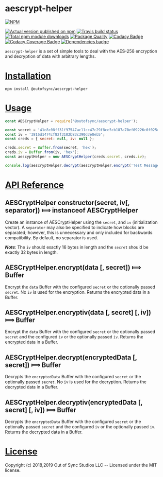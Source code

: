# aescrypt-helper

[![NPM](https://nodei.co/npm/@outofsync/aescrypt-helper.png?downloads=true)](https://nodei.co/npm/@outofsync/aescrypt-helper/)

[![Actual version published on npm](http://img.shields.io/npm/v/@outofsync/aescrypt-helper.svg)](https://www.npmjs.org/package/@outofsync/aescrypt-helper)
[![Travis build status](https://travis-ci.org/OutOfSyncStudios/aescrypt-helper.svg)](https://www.npmjs.org/package/@outofsync/aescrypt-helper)
[![Total npm module downloads](http://img.shields.io/npm/dt/@outofsync/aescrypt-helper.svg)](https://www.npmjs.org/package/@outofsync/aescrypt-helper)
[![Package Quality](http://npm.packagequality.com/badge/@outofsync/aescrypt-helper.png)](http://packagequality.com/#?package=@outofsync/aescrypt-helper)
[![Codacy Badge](https://api.codacy.com/project/badge/Grade/5ccdf1cb900a4aa3985ced8a3c623fe4)](https://www.codacy.com/app/OutOfSyncStudios/aescrypt-helper?utm_source=github.com&amp;utm_medium=referral&amp;utm_content=OutOfSyncStudios/aescrypt-helper&amp;utm_campaign=Badge_Grade)
[![Codacy Coverage  Badge](https://api.codacy.com/project/badge/Coverage/5ccdf1cb900a4aa3985ced8a3c623fe4)](https://www.codacy.com/app/OutOfSyncStudios/aescrypt-helper?utm_source=github.com&utm_medium=referral&utm_content=OutOfSyncStudios/aescrypt-helper&utm_campaign=Badge_Coverage)
[![Dependencies badge](https://david-dm.org/OutOfSyncStudios/aescrypt-helper/status.svg)](https://david-dm.org/OutOfSyncStudios/aescrypt-helper?view=list)


`aescrypt-helper` is a set of simple tools to deal with the AES-256 encryption and decryption of data with arbitrary lengths.

# [Installation](#installation)
<a name="installation"></a>

```shell
npm install @outofsync/aescrypt-helper
```

# [Usage](#usage)
<a name="usage"></a>

```js
const AESCryptHelper = require('@outofsync/aescrypt-helper');

const secret = '41e8c08ff31f97547ac11cc47c29f8ce5cb187a70ef09226c0f025c25c55b5b3';
const iv = '3816d1474cf82f3182b83c390d3e8eb5';
const creds = { secret: null, iv: null };

creds.secret = Buffer.from(secret, 'hex');
creds.iv = Buffer.from(iv, 'hex');
const aescyptHelper = new AESCryptHelper(creds.secret, creds.iv);

console.log(aescryptHelper.decrypt(aescryptHelper.encrypt('Test Message')));
```

# [API Reference](#api)
<a name="api"></a>

## AESCryptHelper constructor(secret, iv[, separator]) &#x27fe; instanceof AESCryptHelper
Create an instance of AESCryptHelper using the `secret`, and `iv` (initialization vector).  A `separator`
may also be specified to indicate how blocks are separated; however, this is unnecessary and only included
for backwards compatibility. By default, no separator is used.

***Note***: The `iv` should exactly 16 bytes in length and the `secret` should be exactly 32 bytes in length.

## AESCryptHelper.encrypt(data [, secret]) &#x27fe; Buffer
Encrypt the `data` Buffer with the configured `secret` or the optionally passed `secret`. No `iv` is used for the encryption.  Returns the encrypted data in a Buffer.

## AESCryptHelper.encryptiv(data [, secret] [, iv]) &#x27fe; Buffer
Encrypt the `data` Buffer with the configured `secret` or the optionally passed `secret` and the configured `iv` or the optionally passed `iv`. Returns the encrypted data in a Buffer.

## AESCryptHelper.decrypt(encryptedData [, secret]) &#x27fe; Buffer
Decrypts the `encryptedData` Buffer with the configured `secret` or the optionally passed `secret`. No `iv` is used for the decryption.  Returns the decrypted data in a Buffer.

## AESCryptHelper.decryptiv(encryptedData [, secret] [, iv]) &#x27fe; Buffer
Decrypts the `encryptedData` Buffer with the configured `secret` or the optionally passed `secret` and the configured `iv` or the optionally passed `iv`. Returns the decrypted data in a Buffer.

# [License](#license)
<a name="license"></a>

Copyright (c) 2018,2019 Out of Sync Studios LLC -- Licensed under the MIT license.

